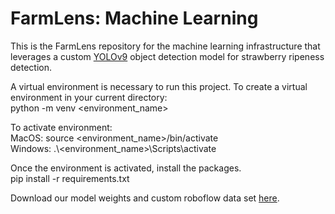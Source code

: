 # FarmLens: Machine Learning

This is the FarmLens repository for the machine learning infrastructure that leverages a custom [YOLOv9](https://github.com/WongKinYiu/yolov9) object detection model for strawberry ripeness detection.

A virtual environment is necessary to run this project. To create a virtual environment in your current directory: <br>
python -m venv <environment_name>

To activate environment: <br>
MacOS: source <environment_name>/bin/activate <br>
Windows: .\\<environment_name>\Scripts\activate

Once the environment is activated, install the packages. <br>
pip install -r requirements.txt

Download our model weights and custom roboflow data set [here](https://drive.google.com/drive/folders/1xO-qkxcGbAAFphdk8i6Aysu_fjfk_z9Y?usp=sharing).
